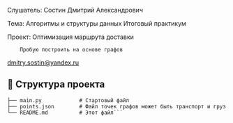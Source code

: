 

 Слушатель: Состин Дмитрий Александрович

 Тема: Алгоритмы и структуры данных
       Итоговый практикум
      
Проект: Оптимизация маршрута доставки

        Пробую построить на основе графов

dmitry.sostin@yandex.ru

## 📂 Структура проекта
```
├── main.py            # Стартовый файл
├── points.json        # Файл точек графов может быть транспорт и груз
└── README.md          # Этот файл```

